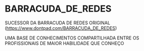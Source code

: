 # BARRACUDA_DE_REDES

SUCESSOR DA BARRACUDA DE REDES ORIGINAL (https://www.dontpad.com/BARRACUDA_DE_REDES)

UMA BASE DE CONHECIMENTOS COMPARTILHADA ENTRE OS PROFISSIONAIS DE MAIOR HABILIDADE QUE CONHEÇO

